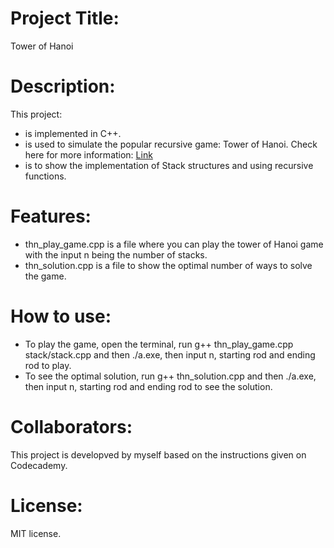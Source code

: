 # Project Title:
Tower of Hanoi

# Description:
This project:
+ is implemented in C++.
+ is used to simulate the popular recursive game: Tower of Hanoi. Check here for more information: [Link](https://en.wikipedia.org/wiki/Tower_of_Hanoi)
+ is to show the implementation of Stack structures and using recursive functions.

# Features:
+ thn_play_game.cpp is a file where you can play the tower of Hanoi game with the input n being the number of stacks.
+ thn_solution.cpp is a file to show the optimal number of ways to solve the game.

# How to use:
+ To play the game, open the terminal, run g++ thn_play_game.cpp stack/stack.cpp and then ./a.exe, then input n, starting rod and ending rod to play.
+ To see the optimal solution, run g++ thn_solution.cpp and then ./a.exe, then input n, starting rod and ending rod to see the solution.

# Collaborators: 
This project is developved by myself based on the instructions given on Codecademy.

# License: 
MIT license.